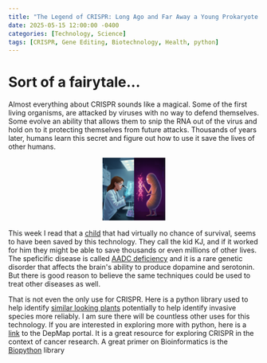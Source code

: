```yaml
---
title: "The Legend of CRISPR: Long Ago and Far Away a Young Prokaryote..."
date: 2025-05-15 12:00:00 -0400
categories: [Technology, Science]
tags: [CRISPR, Gene Editing, Biotechnology, Health, python]
---
```


# Sort of a fairytale...
Almost everything about CRISPR sounds like a magical.  Some of the first living organisms, are attacked by viruses with no way to defend themselves. Some evolve an ability that allows them to snip the RNA out of the virus and hold on to it protecting themselves from future attacks. Thousands of years later, humans learn this secret and figure out how to use it save the lives of other humans.

<div style="text-align: center;">
  <img src="/assets/img/2025-05-15-Sometimes-Good/legendcrispr.png" alt="Legend of CRISPR image" width="25%">
</div>

This week I read that a [child](https://www.nytimes.com/2025/05/15/health/gene-editing-personalized-rare-disorders.html) that had virtually no chance of survival, seems to have been saved by this technology. They call the kid KJ, and if it worked for him they might be able to save thousands or even millions of other lives. The speficific disease is called [AADC deficiency](https://www.ncbi.nlm.nih.gov/pmc/articles/PMC10000000/) and it is a rare genetic disorder that affects the brain's ability to produce dopamine and serotonin. But there is good reason to believe the same techniques could be used to treat other diseases as well.

That is not even the only use for CRISPR. Here is a python library used to help identify [similar looking plants](https://pubmed.ncbi.nlm.nih.gov/38768250/) potentially to help identify invasive species more reliably. I am sure there will be countless other uses for this technology. If you are interested in exploring more with python, here is a [link](https://depmap.org/portal/data_page/?tab=overview) to the DepMap portal. It is a great resource for exploring CRISPR in the context of cancer research. A great primer on Bioinformatics is the [Biopython](https://biopython.org/) library

